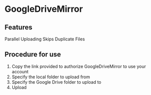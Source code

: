 # GoogleDriveMirror

## Features
Parallel Uploading
Skips Duplicate Files

## Procedure for use
1) Copy the link provided to authorize GoogleDriveMirror to use your account
2) Specify the local folder to upload from
3) Specify the Google Drive folder to upload to
4) Upload